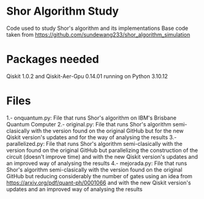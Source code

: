 # Shor Algorithm Study
Code used to study Shor's algorithm and its implementations
Base code taken from https://github.com/sundewang233/shor_algorithm_simulation 

# Packages needed
Qiskit 1.0.2 and Qiskit-Aer-Gpu 0.14.01
running on Python 3.10.12

# Files
1.- onquantum.py: File that runs Shor's algorithm on IBM's Brisbane Quantum Computer
2.- original.py: File that runs Shor's algorithm semi-clasically with the version found on the original GitHub
                 but for the new Qiskit version's updates and for the way of analysing the results
3.- parallelized.py: File that runs Shor's algorithm semi-clasically with the version found on the original GitHub
                 but parallelizing the construction of the circuit (doesn't improve time) and 
                 with the new Qiskit version's updates and an improved way of analysing the results
4.- mejorada.py: File that runs Shor's algorithm semi-clasically with the version found on the original GitHub
                 but reducing considerably the number of gates using an idea from https://arxiv.org/pdf/quant-ph/0001066 and 
                 with the new Qiskit version's updates and an improved way of analysing the results
